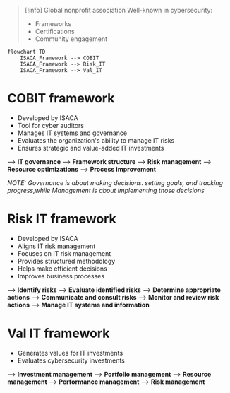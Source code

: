 > [!info]
> Global nonprofit association
> Well-known in cybersecurity:
> - Frameworks
> - Certifications
> - Community engagement


```mermaid
flowchart TD
	ISACA_Framework --> COBIT
	ISACA_Framework --> Risk_IT
	ISACA_Framework --> Val_IT
```

# COBIT framework

- Developed by ISACA
- Tool for cyber auditors
- Manages IT systems and governance
- Evaluates the organization's ability to manage IT risks
- Ensures strategic and value-added IT investments

--> **IT governance**
--> **Framework structure**
--> **Risk management**
--> **Resource optimizations**
--> **Process improvement**

*NOTE: Governance is about making decisions. setting goals, and tracking progress,while Management is about implementing those decisions*
# Risk IT framework

- Developed by ISACA
- Aligns IT risk management
- Focuses on IT risk management
- Provides structured methodology
- Helps make efficient decisions
- Improves business processes

--> **Identify risks**
--> **Evaluate identified risks**
--> **Determine appropriate actions**
--> **Communicate and consult risks**
--> **Monitor and review risk actions**
--> **Manage IT systems and information**


# Val IT framework

- Generates values for IT investments
- Evaluates cybersecurity investments

--> **Investment management**
--> **Portfolio management**
--> **Resource management**
--> **Performance management**
--> **Risk management**

